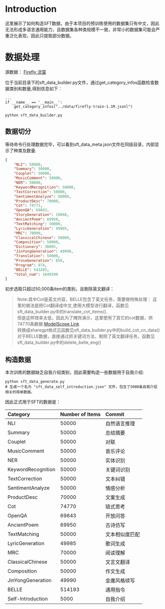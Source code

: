 # Introduction
这里展示了如何构造SFT数据，由于本项目的预训练使用的数据集只有中文，因此无法形成多语言通用能力，且数据集各种类规模不一致，非常小的数据集可能会严重泛化表现，因此只提取部分数据。

# 数据处理
源数据：
[Firefly 流萤](https://huggingface.co/datasets/YeungNLP/firefly-train-1.1M) <br>

位于当前目录下的sft_data_builder.py文件，通过get_category_infos函数检查数据类别和数量,得到信息如下：
```
...
if __name__ == '__main__':
    get_category_infos("../data/firefly-train-1.1M.jsonl")
```
```shell
python sft_data_builder.py
```
## 数据切分
等待命令行处理数据完毕，可以看到sft_data_meta.json文件在同级目录，内部显示了种类及数量.
```json
{
    "NLI": 50000,
    "Summary": 50000,
    "Couplet": 50000,
    "MusicComment": 50000,
    "NER": 50000,
    "KeywordRecognition": 50000,
    "TextCorrection": 50000,
    "SentimentAnalyze": 50000,
    "ProductDesc": 70000,
    "Cot": 74771,
    "OpenQA": 69843,
    "StoryGeneration": 19048,
    "AncientPoem": 69950,
    "TextMatching": 50000,
    "LyricGeneration": 49985,
    "MRC": 70000,
    "ClassicalChinese": 50000,
    "Composition": 50000,
    "Dictionary": 30895,
    "JinYongGeneration": 49990,
    "Translation": 50000,
    "ProseGeneration": 658,
    "Program": 974,
    "BELLE": 543285,
    "total_num": 1649399
}
```
初步选取只超过50,000条item的类别，且剔除英文翻译：<br>
>Note:其中Cot是英文内容，BELLE包含了英文任务，需要做特殊处理：
这里的做法是把Cot翻译成中文,使用大模型进行翻译，函数见sft_data_builder.py中的translate_cot_items().<br>
但是这样效率太低，因此为了掩饰演示，这里使用了其它的cot数据，供74770条数据.[ModelScope Link](https://modelscope.cn/datasets/YorickHe/CoT_zh/summary)<br>
转换成sharegpt格式见函数见sft_data_builder.py中的build_cot_cn_data()<br>
对于BELLE数据，直接通过抓关键词方法，剔除了英文翻译任务，函数见sft_data_builder.py中的delete_belle_eng()<br>

## 构造数据
本次训练的数据缺乏自我介绍类别，因此需要构造一些数据用于自我介绍:
```shell
python sft_data_generate.py
# 生成一个名为 "sft_data_self_introduction.json" 文件，包含了5000条自我介绍相关的简单数据。
```

因此正式用于SFT的数据是：


|Category| Number of Items | Commit  |
|:---|:----------------|:--------|
|NLI| 50000           | 自然语言推理  |
|Summary| 50000           | 总结摘要    |
|Couplet| 50000           | 对联      |
|MusicComment| 50000           | 音乐评论    |
|NER| 50000           | 实体识别    |
|KeywordRecognition| 50000           | 关键词识别   |
|TextCorrection| 50000           | 文本纠错    |
|SentimentAnalyze| 50000           | 情感分析    |
|ProductDesc| 70000           | 文案生成    |
|Cot| 74770           | 链式思考    |
|OpenQA| 69843           | 开放问答    |
|AncientPoem| 69950           | 古诗仿写    |
|TextMatching| 50000           | 文本相似度匹配 |
|LyricGeneration| 49985           | 歌词生成    |
|MRC| 70000           | 阅读理解    |
|ClassicalChinese| 50000           | 文言文翻译   |
|Composition| 50000           | 作文生成    |
|JinYongGeneration| 49990           | 金庸风格续写  |
|BELLE| 514193          | 通用指令    |
|Self-Introduction| 5000            | 自我介绍    |






